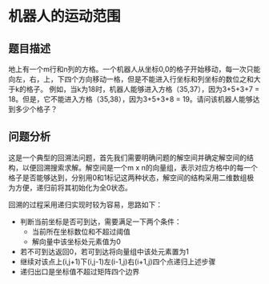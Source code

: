 # 机器人的运动范围
## 题目描述
地上有一个m行和n列的方格。一个机器人从坐标0,0的格子开始移动，每一次只能向左，右，上，下四个方向移动一格，但是不能进入行坐标和列坐标的数位之和大于k的格子。 例如，当k为18时，机器人能够进入方格（35,37），因为3+5+3+7 = 18。但是，它不能进入方格（35,38），因为3+5+3+8 = 19。请问该机器人能够达到多少个格子？

## 问题分析
这是一个典型的回溯法问题，首先我们需要明确问题的解空间并确定解空间的结构，以便回溯搜索求解。解空间是一个m x n的向量组，表示对应方格中的每一个格子是否能够达到，分别用0和1标记这两种状态，解空间的结构采用二维数组极为方便，递归前将其初始化为全0状态。

回溯的过程采用递归实现时较为容易，思路如下：
- 判断当前坐标是否可到达，需要满足一下两个条件：
  - 当前所在坐标数位和不超过阈值
  - 解向量中该坐标处元素值为0
- 若不可到达返回0，若可到达将向量组中该处元素置为1
- 继续对该点上(i,j+1)下(i,j-1)左(i-1,j)右(i+1,j)四个点递归上述步骤
- 递归出口是坐标值不超过矩阵四个边界